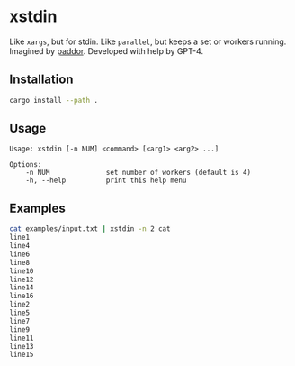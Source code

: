 # xstdin

Like `xargs`, but for stdin. Like `parallel`, but keeps a set or workers running.
Imagined by [paddor](https://github.com/paddor/). Developed with help by GPT-4.

## Installation

```bash
cargo install --path .
```

## Usage
```
Usage: xstdin [-n NUM] <command> [<arg1> <arg2> ...]

Options:
    -n NUM              set number of workers (default is 4)
    -h, --help          print this help menu
```

## Examples
```bash
cat examples/input.txt | xstdin -n 2 cat
line1
line4
line6
line8
line10
line12
line14
line16
line2
line5
line7
line9
line11
line13
line15
```
